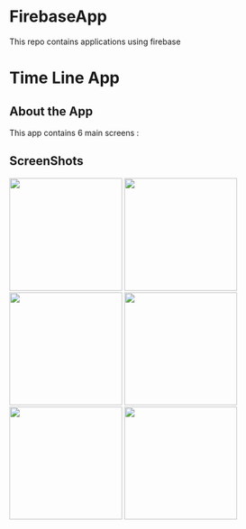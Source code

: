# FirebaseApp
This repo contains applications using firebase 

# Time Line App

## About the App 
This app contains 6 main screens :

## ScreenShots 


<p float="left">
  <img src="https://user-images.githubusercontent.com/92252828/145785415-8be6b530-6c27-42fb-b58a-432f9b6f5894.png" width="200" />
  <img src="https://user-images.githubusercontent.com/92252828/145785474-9422cea8-d472-4319-afd5-b871cb6a3d58.png" width="200" />
  <img src="https://user-images.githubusercontent.com/92252828/145785517-cc6262f0-9428-46d2-9c9f-9e8be5dd73e4.png" width="200" />
  <img src="https://user-images.githubusercontent.com/92252828/145785580-876456a8-c70c-4785-8037-01a1eb2cd524.png" width="200" /> 
  <img src="https://user-images.githubusercontent.com/92252828/145785634-e1af39d7-dcba-420d-a742-5e6bbbd1780c.png" width="200" /> 
  <img src="https://user-images.githubusercontent.com/92252828/145785680-c16961f1-b981-409d-ace7-730631a214a8.png" width="200" /> 
</p>
